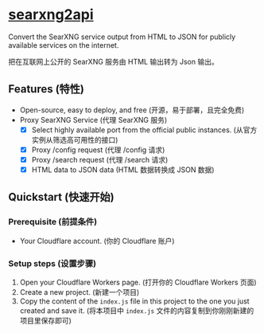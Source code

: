 # [searxng2api](https://github.com/Skilemon/searxng2api)

Convert the SearXNG service output from HTML to JSON for publicly available services on the internet.

把在互联网上公开的 SearXNG 服务由 HTML 输出转为 Json 输出。

## Features (特性)
- Open-source, easy to deploy, and free (开源，易于部署，且完全免费)
- Proxy SearXNG Service (代理 SearXNG 服务)
  - [x] Select highly available port from the official public instances. (从官方实例从筛选高可用性的接口)
  - [x] Proxy /config request (代理 /config 请求)
  - [x] Proxy /search request (代理 /search 请求)
  - [x] HTML data to JSON data (HTML 数据转换成 JSON 数据)

## Quickstart (快速开始)
### Prerequisite (前提条件)
- Your Cloudflare account. (你的 Cloudflare 账户)
### Setup steps (设置步骤)
1. Open your Cloudflare Workers page. (打开你的 Cloudflare Workers 页面)
2. Create a new project. (新建一个项目)
3. Copy the content of the ```index.js``` file in this project to the one you just created and save it. (将本项目中 ```index.js``` 文件的内容复制到你刚刚新建的项目里保存即可)
